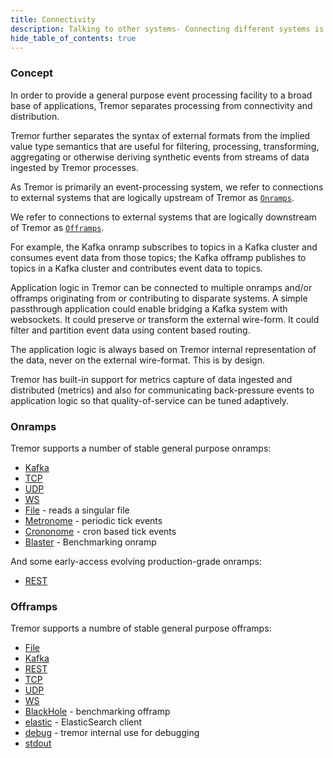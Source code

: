 ```yaml
---
title: Connectivity
description: Talking to other systems- Connecting different systems is an integral part of Tremor.
hide_table_of_contents: true
---
```


### Concept

In order to provide a general purpose event processing facility to a broad base
of applications, Tremor separates processing from connectivity and distribution.

Tremor further separates the syntax of external formats from the implied value type semantics that are useful for filtering, processing, transforming, aggregating or otherwise deriving synthetic events from streams of data ingested by Tremor processes.

As Tremor is primarily an event-processing system, we refer to connections to external systems that are logically upstream of Tremor as [`Onramps`](#h-onramps).

We refer to connections to external systems that are logically downstream of Tremor as [`Offramps`](#h-offramps).

For example, the Kafka onramp subscribes to topics in a Kafka cluster and consumes event data from those topics; the Kafka offramp publishes to topics in a Kafka cluster and contributes event data to topics.

Application logic in Tremor can be connected to multiple onramps and/or offramps originating from or contributing to disparate systems. A simple passthrough application could enable bridging a Kafka system with websockets. It could preserve or transform the external wire-form. It could filter and partition event data using content based routing.

The application logic is always based on Tremor internal representation of the data, never on the external wire-format. This is by design.

Tremor has built-in support for metrics capture of data ingested and distributed (metrics) and also for communicating back-pressure events to application logic so that quality-of-service can be tuned adaptively.

### Onramps

Tremor supports a number of stable general purpose onramps:

* [Kafka](/docs/Artefacts/onramps/#kafka)
* [TCP](/docs/Artefacts/onramps/#TCP)
* [UDP](/docs/Artefacts/onramps/#udp)
* [WS](/docs/Artefacts/onramps/#WS)
* [File](/docs/Artefacts/onramps/#File) - reads a singular file
* [Metronome](/docs/Artefacts/onramps/#metronome) - periodic tick events
* [Crononome](/docs/Artefacts/onramps/#crononome) - cron based tick events
* [Blaster](/docs/Artefacts/onramps/#blaster) - Benchmarking onramp

And some early-access evolving production-grade onramps:

* [REST](/docs/Artefacts/onramps/#REST)

### Offramps

Tremor supports a numbre of stable general purpose offramps:

* [File](/docs/Artefacts/offramps/#File)
* [Kafka](/docs/Artefacts/offramps/#Kafka)
* [REST](/docs/Artefacts/offramps/#REST)
* [TCP](/docs/Artefacts/offramps/#TCP)
* [UDP](/docs/Artefacts/offramps/#UDP)
* [WS](/docs/Artefacts/offramps/#WS)
* [BlackHole](/docs/Artefacts/offramps/#REST) - benchmarking offramp
* [elastic](/docs/Artefacts/offramps/#elastic) - ElasticSearch client
* [debug](/docs/Artefacts/offramps/#REST) - tremor internal use for debugging
* [stdout](/docs/Artefacts/offramps/#stdout)
